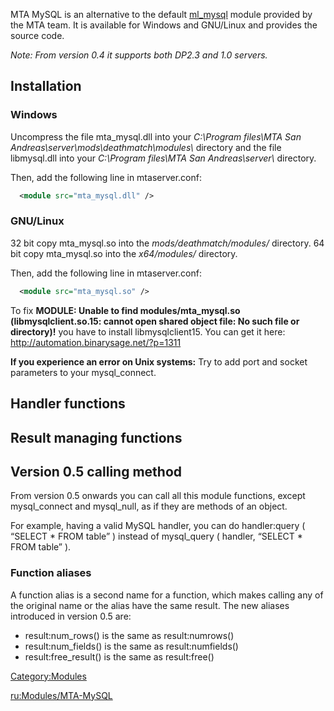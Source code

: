 <pageclass class="#AA7592" subcaption="MTA-MySQL Module"></pageclass> MTA MySQL is an alternative to the default [ml\_mysql](/docs/modules/mysql.md "wikilink") module provided by the MTA team. It is available for Windows and GNU/Linux and provides the source code.

*Note: From version 0.4 it supports both DP2.3 and 1.0 servers.*

Installation
------------

### Windows

Uncompress the file mta\_mysql.dll into your *C:\\Program files\\MTA San Andreas\\server\\mods\\deathmatch\\modules\\* directory and the file libmysql.dll into your *C:\\Program files\\MTA San Andreas\\server\\* directory.

Then, add the following line in mtaserver.conf:

``` xml
  <module src="mta_mysql.dll" />
```

### GNU/Linux

32 bit copy mta\_mysql.so into the *mods/deathmatch/modules/* directory.
64 bit copy mta\_mysql.so into the *x64/modules/* directory.

Then, add the following line in mtaserver.conf:

``` xml
  <module src="mta_mysql.so" />
```

To fix **MODULE: Unable to find modules/mta\_mysql.so (libmysqlclient.so.15: cannot open shared object file: No such file or directory)!** you have to install libmysqlclient15. You can get it here: <http://automation.binarysage.net/?p=1311>

**If you experience an error on Unix systems:** Try to add port and socket parameters to your mysql\_connect.

Handler functions
-----------------

Result managing functions
-------------------------

Version 0.5 calling method
--------------------------

From version 0.5 onwards you can call all this module functions, except mysql\_connect and mysql\_null, as if they are methods of an object.

For example, having a valid MySQL handler, you can do handler:query ( “SELECT \* FROM table” ) instead of mysql\_query ( handler, “SELECT \* FROM table” ).

### Function aliases

A function alias is a second name for a function, which makes calling any of the original name or the alias have the same result. The new aliases introduced in version 0.5 are:

-   result:num\_rows() is the same as result:numrows()
-   result:num\_fields() is the same as result:numfields()
-   result:free\_result() is the same as result:free()

[Category:Modules](/docs/category:modules.md "wikilink")

[ru:Modules/MTA-MySQL](/docs/ru:modules/mta-mysql.md "wikilink")
